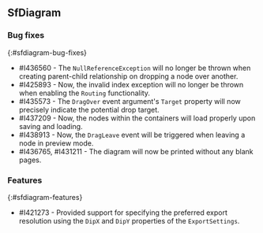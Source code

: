 ## SfDiagram

### Bug fixes
{:#sfdiagram-bug-fixes}

* \#I436560 - The `NullReferenceException` will no longer be thrown when creating parent-child relationship on dropping a node over another.
* \#I425893 - Now, the invalid index exception will no longer be thrown when enabling the `Routing` functionality.
* \#I435573 - The `DragOver` event argument's `Target` property will now precisely indicate the potential drop target.
* \#I437209 - Now, the nodes within the containers will load properly upon saving and loading. 
* \#I438913 - Now, the `DragLeave` event will be triggered when leaving a node in preview mode.
* \#I436765, \#I431211 - The diagram will now be printed without any blank pages.

### Features
{:#sfdiagram-features}

* \#I421273 - Provided support for specifying the preferred export resolution using the `DipX` and `DipY` properties of the `ExportSettings`.
